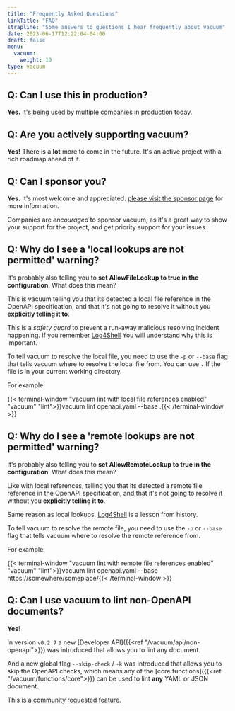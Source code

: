 ```yaml
---
title: "Frequently Asked Questions"
linkTitle: "FAQ"
strapline: "Some answers to questions I hear frequently about vacuum"
date: 2023-06-17T12:22:04-04:00
draft: false
menu:
  vacuum:
    weight: 10
type: vacuum
---
```



## Q: Can I use this in production?

<strong>Yes.</strong> It's being used by multiple companies in production today.

## Q: Are you actively supporting vacuum?

<strong>Yes!</strong> There is a **lot** more to come in the future. It's an active project with a rich roadmap ahead of it.

## Q: Can I sponsor you?

<strong>Yes.</strong> It's most welcome and appreciated. [please visit the sponsor page](https://github.com/sponsors/daveshanley) for more information.

Companies are _encouraged_ to sponsor vacuum, as it's a great way to show your support for the project, and get priority
support for your issues.

## Q: Why do I see a 'local lookups are not permitted' warning?

It's probably also telling you to **set AllowFileLookup to true in the configuration**. What does this mean?

This is vacuum telling you that its detected a local file reference in the OpenAPI specification, and that it's
not going to resolve it without you **explicitly telling it to**.

This is a _safety guard_ to prevent a run-away malicious resolving incident happening. If you remember [Log4Shell](https://en.wikipedia.org/wiki/Log4Shell)
You will understand why this is important.

To tell vacuum to resolve the local file, you need to use the `-p` or `--base` flag that tells vacuum 
where to resolve the local file from. You can use `.` If the file is in your current working directory.

For example:

{{< terminal-window
"vacuum lint with local file references enabled"
"vacuum"
"lint">}}vacuum lint openapi.yaml --base .{{< /terminal-window >}}

## Q: Why do I see a 'remote lookups are not permitted' warning?

It's probably also telling you to **set AllowRemoteLookup to true in the configuration**. What does this mean?
 
Like with local references, telling you that its detected a remote file reference in the OpenAPI specification, and that it's
not going to resolve it without you **explicitly telling it to**.

Same reason as local lookups. [Log4Shell](https://en.wikipedia.org/wiki/Log4Shell) is a lesson from history.

To tell vacuum to resolve the remote file, you need to use the `-p` or `--base` flag that tells vacuum
where to resolve the remote reference from.

For example:

{{< terminal-window
"vacuum lint with remote file references enabled"
"vacuum"
"lint">}}vacuum lint openapi.yaml --base https://somewhere/someplace/{{< /terminal-window >}}

## Q: Can I use vacuum to lint non-OpenAPI documents?

**Yes**!

In version `v0.2.7` a new [Developer API]({{<ref "/vacuum/api/non-openapi">}}) was introduced that allows you to lint any document.

And a new global flag `--skip-check` / `-k` was introduced that allows you to skip the OpenAPI checks, which means 
any of the [core functions]({{<ref "/vacuum/functions/core">}}) can be used to lint **any** YAML or JSON document.

This is a [community requested feature](https://github.com/daveshanley/vacuum/discussions/280).